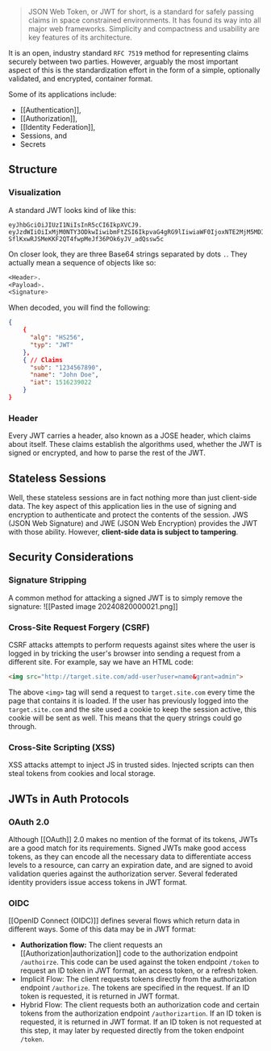 > JSON Web Token, or JWT for short, is a standard for safely passing claims in space constrained environments. It has found its way into all major web frameworks. Simplicity and compactness and usability are key features of its architecture.

It is an open, industry standard `RFC 7519` method for representing claims securely between two parties. However, arguably the most important aspect of this is the standardization effort in the form of a simple, optionally validated, and encrypted, container format. 

Some of its applications include:
- [[Authentication]],
- [[Authorization]],
- [[Identity Federation]],
- Sessions, and
- Secrets
## Structure
### Visualization
A standard JWT looks kind of like this:
```
eyJhbGciOiJIUzI1NiIsInR5cCI6IkpXVCJ9.
eyJzdWIiOiIxMjM0NTY3ODkwIiwibmFtZSI6IkpvaG4gRG9lIiwiaWF0IjoxNTE2MjM5MDIyfQ.
SflKxwRJSMeKKF2QT4fwpMeJf36POk6yJV_adQssw5c
```

On closer look, they are three Base64 strings separated by dots `.`. They actually mean a sequence of objects like so:
```css
<Header>.
<Payload>.
<Signature>
```

When decoded, you will find the following:
```json
{
	{
	  "alg": "HS256",
	  "typ": "JWT"
	},
	{ // Claims
	  "sub": "1234567890",
	  "name": "John Doe",
	  "iat": 1516239022
	}
}
```
### Header
Every JWT carries a header, also known as a JOSE header, which claims about itself. These claims establish the algorithms used, whether the JWT is signed or encrypted, and how to parse the rest of the JWT.

## Stateless Sessions
Well, these stateless sessions are in fact nothing more than just client-side data. The key aspect of this application lies in the use of signing and encryption to authenticate and protect the contents of the session. JWS (JSON Web Signature) and JWE (JSON Web Encryption) provides the JWT with those ability. However, **client-side data is subject to tampering**.
## Security Considerations
### Signature Stripping
A common method for attacking a signed JWT is to simply remove the signature:
![[Pasted image 20240820000021.png]]
### Cross-Site Request Forgery (CSRF)
CSRF attacks attempts to perform requests against sites where the user is logged in by tricking the user's browser into sending a request from a different site. For example, say we have an HTML code:
```html
<img src="http://target.site.com/add-user?user=name&grant=admin">
```
The above `<img>` tag will send a request to `target.site.com` every time the page that contains it is loaded.  If the user has previously logged into the `target.site.com` and the site used a cookie to keep the session active, this cookie will be sent as well.  This means that the query strings could go through.
### Cross-Site Scripting (XSS)
XSS attacks attempt to inject JS in trusted sides. Injected scripts can then steal tokens from cookies and local storage.
## JWTs in Auth Protocols
### OAuth 2.0
Although [[OAuth]] 2.0 makes no mention of the format of its tokens, JWTs are a good match for its requirements. Signed JWTs make good access tokens, as they can encode all the necessary data to differentiate access levels to a resource, can carry an expiration date, and are signed to avoid validation queries against the authorization server. Several federated identity providers issue access tokens in JWT format.
### OIDC
[[OpenID Connect (OIDC)]] defines several flows which return data in different ways. Some of this data may be in JWT format:
- **Authorization flow:** The client requests an [[Authorization|authorization]] code to the authorization endpoint `/authoirze`. This code can be used against the token endpoint `/token` to request an ID token in JWT format, an access token, or a refresh token.
- Implicit Flow: The client requests tokens directly from the authorization endpoint `/authorize`. The tokens are specified in the request. If an ID token is requested, it is returned in JWT format.
- Hybrid Flow: The client requests both an authorization code and certain tokens from the authorization endpoint `/authorizartion`. If an ID token is requested, it is returned in JWT format. If an ID token is not requested at this step, it may later by requested directly from the token endpoint `/token`.
